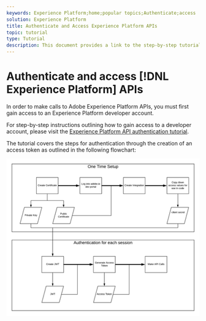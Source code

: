 ```yaml
---
keywords: Experience Platform;home;popular topics;Authenticate;access
solution: Experience Platform
title: Authenticate and Access Experience Platform APIs
topic: tutorial
type: Tutorial
description: This document provides a link to the step-by-step tutorial for gaining access to Adobe Experience Platform APIs. 
---
```


# Authenticate and access [!DNL Experience Platform] APIs

In order to make calls to Adobe Experience Platform APIs, you must first gain access to an Experience Platform developer account. 

For step-by-step instructions outlining how to gain access to a developer account, please visit the [Experience Platform API authentication tutorial](https://www.adobe.com/go/platform-api-authentication-en). 

The tutorial covers the steps for authentication through the creation of an access token as outlined in the following flowchart:

![](../assets/authentication/authentication-flowchart.png)